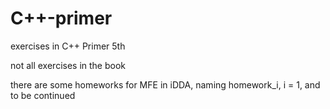 # C++-primer
exercises in C++ Primer 5th


not all exercises in the book

there are some homeworks for MFE in iDDA, naming homework_i, i = 1, and to be continued
